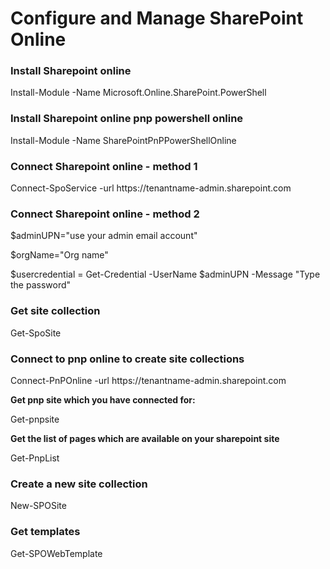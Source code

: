 <h1>Configure and Manage SharePoint Online</h1>
<h3>Install Sharepoint online</h3>
<p>Install-Module -Name Microsoft.Online.SharePoint.PowerShell</p>
<h3>Install Sharepoint online pnp powershell online</h3>
<p>Install-Module -Name SharePointPnPPowerShellOnline</p>
<h3>Connect Sharepoint online - method 1</h3>
<p>Connect-SpoService -url https://tenantname-admin.sharepoint.com</p> 
<h3>Connect Sharepoint online - method 2</h3>
<p>$adminUPN="use your admin email account"</p>
<p>$orgName="Org name"</p>
<p>$usercredential = Get-Credential -UserName $adminUPN -Message "Type the password"</p>
<h3>Get site collection</h3>
<p>Get-SpoSite</p>
<h3>Connect to pnp online to create site collections</h3>
<p>Connect-PnPOnline -url https://tenantname-admin.sharepoint.com</p>
<b>Get pnp site which you have connected for:</b>
<p>Get-pnpsite</p>
<b>Get the list of pages which are available on your sharepoint site</b>
<p>Get-PnpList</p>
<h3>Create a new site collection</h3>
<p>New-SPOSite</p>
<h3>Get templates</h3>
<p>Get-SPOWebTemplate</p>
